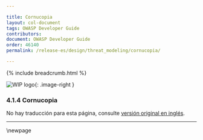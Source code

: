```yaml
---

title: Cornucopia
layout: col-document
tags: OWASP Developer Guide
contributors:
document: OWASP Developer Guide
order: 46140
permalink: /release-es/design/threat_modeling/cornucopia/

---
```


{% include breadcrumb.html %}

<style type="text/css">
.image-right {
  height: 180px;
  display: block;
  margin-left: auto;
  margin-right: auto;
  float: right;
}
</style>

![WIP logo](../../../assets/images/dg_wip.png "Work in progress"){: .image-right }

### 4.1.4 Cornucopia

No hay traducción para esta página, consulte [versión original en inglés][release060104].

----

[release060104]: https://github.com/OWASP/www-project-developer-guide/blob/main/release/06-design/01-threat-modeling/04-cornucopia.md

\newpage
